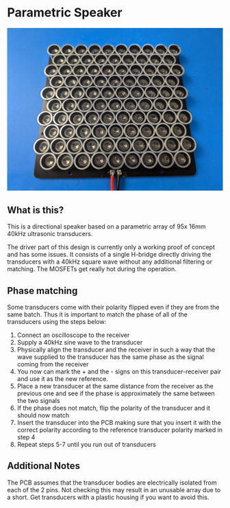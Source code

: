 # Parametric Speaker

![Array](images/array.jpg)

## What is this?

This is a directional speaker based on a parametric array of 95x 16mm 40kHz ultrasonic transducers.

The driver part of this design is currently only a working proof of concept and has some issues.
It consists of a single H-bridge directly driving the transducers with a 40kHz square wave without any additional filtering or matching.
The MOSFETs get really hot during the operation.

## Phase matching

Some transducers come with their polarity flipped even if they are from the same batch.
Thus it is important to match the phase of all of the transducers using the steps below:

1. Connect an oscilloscope to the receiver
2. Supply a 40kHz sine wave to the transducer
3. Physically align the transducer and the receiver in such a way that the wave supplied to the transducer has the same phase as the signal coming from the receiver
4. You now can mark the + and the - signs on this transducer-receiver pair and use it as the new reference.
5. Place a new transducer at the same distance from the receiver as the previous one and see if the phase is approximately the same between the two signals
6. If the phase does not match, flip the polarity of the transducer and it should now match
7. Insert the transducer into the PCB making sure that you insert it with the correct polarity according to the reference transducer polarity marked in step 4
8. Repeat steps 5-7 until you run out of transducers

## Additional Notes

The PCB assumes that the transducer bodies are electrically isolated from each
of the 2 pins. Not checking this may result in an unusable array due to a short.
Get transducers with a plastic housing if you want to avoid this.

